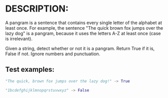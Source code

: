 # DESCRIPTION:

A pangram is a sentence that contains every single letter of the alphabet at least once. For example, the sentence "The quick brown fox jumps over the lazy dog" is a pangram, because it uses the letters A-Z at least once (case is irrelevant).

Given a string, detect whether or not it is a pangram. Return True if it is, False if not. Ignore numbers and punctuation.

## Test examples:

```python
"The quick, brown fox jumps over the lazy dog!" -> True
```

```python
"1bcdefghijklmnopqrstuvwxyz" -> False
```